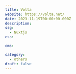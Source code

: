 ```yaml
---
title: Volta
website: https://volta.net/
date: 2023-11-19T00:00:00.000Z
description:
ssg:
  - Nuxtjs
css:

cms:

category:
  - others
draft: false
---
```

